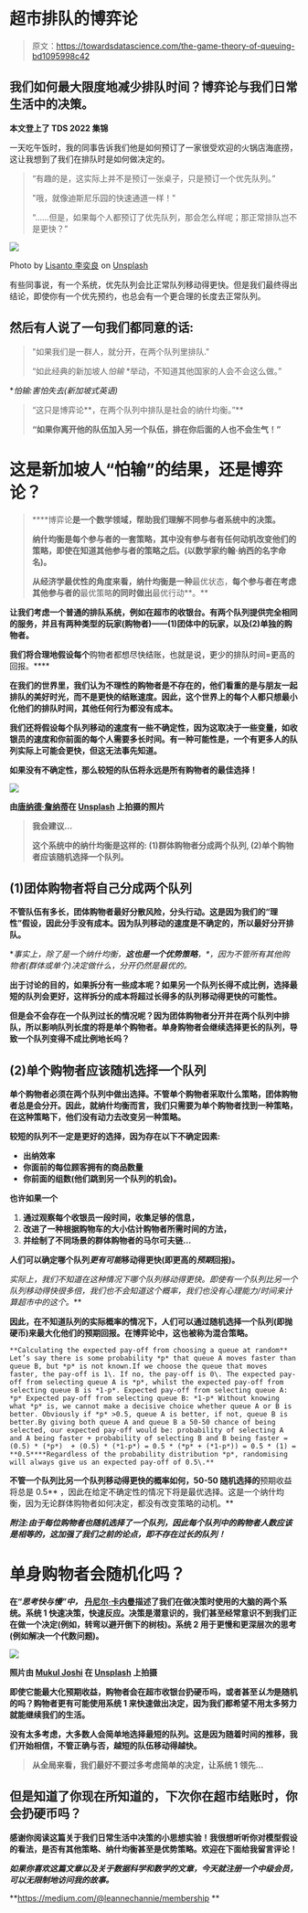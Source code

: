 # 超市排队的博弈论

> 原文：<https://towardsdatascience.com/the-game-theory-of-queuing-bd1095998c42>

## 我们如何最大限度地减少排队时间？博弈论与我们日常生活中的决策。

**本文登上了 TDS 2022 集锦**

一天吃午饭时，我的同事告诉我们他是如何预订了一家很受欢迎的火锅店海底捞，这让我想到了我们在排队时是如何做决定的。

> “有趣的是，这实际上并不是预订一张桌子，只是预订一个优先队列。”
> 
> "哦，就像迪斯尼乐园的快速通道一样！"
> 
> “……但是，如果每个人都预订了优先队列，那会怎么样呢；那正常排队岂不是更快？”

![](img/48de38f5094873a81ec86d3974ac0759.png)

Photo by [Lisanto 李奕良](https://unsplash.com/@lisanto_?utm_source=medium&utm_medium=referral) on [Unsplash](https://unsplash.com?utm_source=medium&utm_medium=referral)

有些同事说，有一个系统，优先队列会比正常队列移动得更快。但是我们最终得出结论，即使你有一个优先预约，也总会有一个更合理的长度去正常队列。

## 然后有人说了一句我们都同意的话:

> "如果我们是一群人，就分开，在两个队列里排队."
> 
> “如此经典的新加坡人*怕输* *举动，不知道其他国家的人会不会这么做。”

**怕输:害怕失去(新加坡式英语)*

> “这只是博弈论**，在两个队列中排队是社会的纳什均衡。”**
> 
> **“如果你离开他的队伍加入另一个队伍，排在你后面的人也不会生气！”**

# **这是新加坡人“怕输”的结果，还是博弈论？**

> ****博弈论**是一个数学领域，帮助我们理解不同参与者系统中的决策。**
> 
> **纳什均衡是每个参与者的一套策略，其中没有参与者有任何动机改变他们的策略，即使在知道其他参与者的策略之后。(以数学家约翰·纳西的名字命名)。**
> 
> **从经济学最优性的角度来看，纳什均衡是一种**最优状态，**每个参与者在考虑其他参与者的**最优策略**的同时做出**最优行动**。**

**让我们考虑一个普通的排队系统，例如在超市的收银台。有两个队列提供完全相同的服务，并且有两种类型的玩家(购物者)——(1)团体中的玩家，以及(2)单独的购物者。**

**我们将合理地假设每个**购物者都想尽快结账，也就是说，更少的排队时间=更高的回报。****

**在我们的世界里，我们认为不理性的购物者是不存在的，他们看重的是与朋友一起排队的美好时光，而不是更快的结账速度。因此，这个世界上的每个人都只想最小化他们的排队时间，其他任何行为都没有成本。**

**我们还将假设每个队列移动的速度有一些不确定性，因为这取决于一些变量，如收银员的速度和你前面的每个人需要多长时间。有一种可能性是，一个有更多人的队列实际上可能会更快，但这无法事先知道。**

**如果没有不确定性，那么较短的队伍将永远是所有购物者的最佳选择！**

**![](img/d1d6311a7b772a2c45609eef3a5f38f2.png)**

**由[唐纳德·詹纳蒂](https://unsplash.com/@wizwow?utm_source=medium&utm_medium=referral)在 [Unsplash](https://unsplash.com?utm_source=medium&utm_medium=referral) 上拍摄的照片**

> **我会建议…**
> 
> ****这个系统中的纳什均衡是这样的:
> (1)群体购物者分成两个队列,
> (2)单个购物者应该随机选择一个队列。****

## **(1)团体购物者将自己分成两个队列**

**不管队伍有多长，团体购物者最好分散风险，分头行动。这是因为我们的“理性”假设，因此分手没有成本。因为队列移动的速度是不确定的，所以最好分开排队。**

**事实上，除了是一个纳什均衡，**这也是一个优势策略**，*，*因为不管所有其他购物者(群体或单个)决定做什么，分开仍然是最优的。**

**出于讨论的目的，如果拆分有一些成本呢？如果另一个队列长得不成比例，选择最短的队列会更好，这样拆分的成本将超过长得多的队列移动得更快的可能性。**

**但是会不会存在一个队列过长的情况呢？因为团体购物者分开并在两个队列中排队，所以影响队列长度的将是单个购物者。单身购物者会继续选择更长的队列，导致一个队列变得不成比例地长吗？**

## **(2)单个购物者应该随机选择一个队列**

**单个购物者必须在两个队列中做出选择。不管单个购物者采取什么策略，团体购物者总是会分开。因此，就纳什均衡而言，我们只需要为单个购物者找到一种策略，在这种策略下，他们没有动力去改变另一种策略。**

**较短的队列不一定是更好的选择，因为存在以下不确定因素:**

*   **出纳效率**
*   **你面前的每位顾客拥有的商品数量**
*   **你前面的组数(他们跳到另一个队列的机会)。**

**也许如果一个**

1.  **通过观察每个收银员一段时间，收集足够的信息，**
2.  **改进了一种根据购物车的大小估计购物者所需时间的方法，**
3.  **并绘制了不同场景的群体购物者的马尔可夫链…**

**人们可以确定哪个队列*更有可能*移动得更快(即更高的*预期*回报)。**

**实际上，我们不知道在这种情况下哪个队列移动得更快。即使有一个队列比另一个队列移动得快很多倍，我们也不会知道这个概率，我们也没有心理能力/时间来计算超市中的这个*。***

**因此，在不知道队列的实际概率的情况下，人们可以通过随机选择一个队列(即抛硬币)来最大化他们的预期回报。在博弈论中，这也被称为混合策略。**

```
**Calculating the expected pay-off from choosing a queue at random** Let’s say there is some probability *p* that queue A moves faster than queue B, but *p* is not known.If we choose the queue that moves faster, the pay-off is 1\. If no, the pay-off is 0\. The expected pay-off from selecting queue A is *p*, whilst the expected pay-off from selecting queue B is *1-p*. Expected pay-off from selecting queue A: *p* Expected pay-off from selecting queue B: *1-p* Without knowing what *p* is, we cannot make a decisive choice whether queue A or B is better. Obviously if *p* >0.5, queue A is better, if not, queue B is better.By giving both queue A and queue B a 50-50 chance of being selected, our expected pay-off would be: probability of selecting A and A being faster + probability of selecting B and B being faster = (0.5) * (*p*)  + (0.5) * (*1-p*) = 0.5 * (*p* + (*1-p*)) = 0.5 * (1) = **0.5****Regardless of the probability distribution *p*, randomising will always give us an expected pay-off of 0.5\.** 
```

**不管一个队列比另一个队列移动得更快的概率如何，50-50 随机选择的**预期收益将总是 0.5** ，因此在给定不确定性的情况下将是最优选择。这是一个纳什均衡，因为无论群体购物者如何决定，都没有改变策略的动机。**

***附注:由于每位购物者也随机选择了一个队列，因此每个队列中的购物者人数应该是相等的，这加强了我们之前的论点，即不存在过长的队列！***

# **单身购物者会随机化吗？**

**在“*思考快与慢”中，* [丹尼尔·卡内曼](https://en.wikipedia.org/wiki/Daniel_Kahneman)描述了我们在做决策时使用的大脑的两个系统。系统 1 快速决策，快速反应。决策是潜意识的，我们甚至经常意识不到我们正在做一个决定(例如，转弯以避开倒下的树枝)。系统 2 用于更慢和更深层次的思考(例如解决一个代数问题)。**

**![](img/89bff4c56091c924fd25d197f60ae625.png)**

**照片由 [Mukul Joshi](https://unsplash.com/@muk_l_?utm_source=medium&utm_medium=referral) 在 [Unsplash](https://unsplash.com?utm_source=medium&utm_medium=referral) 上拍摄**

**即使它能最大化预期收益，购物者会在超市收银台扔硬币吗，或者甚至*认为*是随机的吗？购物者更有可能使用系统 1 来快速做出决定，因为我们都希望不用太多努力就能继续我们的生活。**

**没有太多考虑，大多数人会简单地选择最短的队列。这是因为随着时间的推移，我们开始相信，不管正确与否，越短的队伍移动得越快。**

> **从全局来看，我们最好不要过多考虑简单的决定，让系统 1 领先…**

## **但是知道了你现在所知道的，下次你在超市结账时，你会扔硬币吗？**

**感谢你阅读这篇关于我们日常生活中决策的小思想实验！**我很想听听你对模型假设的看法**，是否有其他策略、纳什均衡甚至是优势策略。欢迎在下面给我留言评论！**

***如果你喜欢这篇文章以及关于数据科学和数学的文章，今天就注册一个中级会员，可以无限制地访问我的故事。***

**<https://medium.com/@leannechannie/membership> **